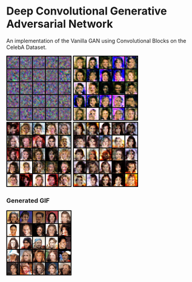 # Deep Convolutional Generative Adversarial Network

An implementation of the Vanilla GAN using Convolutional Blocks on the CelebA Dataset.

![](images/0.png)     ![](images/10000.png)       ![](images/15600.png)             ![](images/20800.png)



### Generated GIF
![](images/402hmc.gif)




